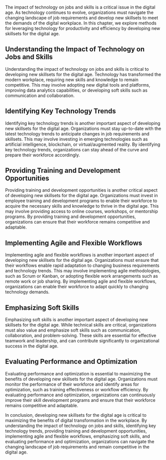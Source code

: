 
The impact of technology on jobs and skills is a critical issue in the digital age. As technology continues to evolve, organizations must navigate the changing landscape of job requirements and develop new skillsets to meet the demands of the digital workplace. In this chapter, we explore methods for leveraging technology for productivity and efficiency by developing new skillsets for the digital age.

Understanding the Impact of Technology on Jobs and Skills
---------------------------------------------------------

Understanding the impact of technology on jobs and skills is critical to developing new skillsets for the digital age. Technology has transformed the modern workplace, requiring new skills and knowledge to remain competitive. This may involve adopting new digital tools and platforms, improving data analytics capabilities, or developing soft skills such as communication and collaboration.

Identifying Key Technology Trends
---------------------------------

Identifying key technology trends is another important aspect of developing new skillsets for the digital age. Organizations must stay up-to-date with the latest technology trends to anticipate changes in job requirements and skillsets. This may involve investing in emerging technologies such as artificial intelligence, blockchain, or virtual/augmented reality. By identifying key technology trends, organizations can stay ahead of the curve and prepare their workforce accordingly.

Providing Training and Development Opportunities
------------------------------------------------

Providing training and development opportunities is another critical aspect of developing new skillsets for the digital age. Organizations must invest in employee training and development programs to enable their workforce to acquire the necessary skills and knowledge to thrive in the digital age. This may involve providing access to online courses, workshops, or mentorship programs. By providing training and development opportunities, organizations can ensure that their workforce remains competitive and adaptable.

Implementing Agile and Flexible Workflows
-----------------------------------------

Implementing agile and flexible workflows is another important aspect of developing new skillsets for the digital age. Organizations must ensure that their workflows enable rapid adaptation to changing business requirements and technology trends. This may involve implementing agile methodologies, such as Scrum or Kanban, or adopting flexible work arrangements such as remote work or job sharing. By implementing agile and flexible workflows, organizations can enable their workforce to adapt quickly to changing technology demands.

Emphasizing Soft Skills
-----------------------

Emphasizing soft skills is another important aspect of developing new skillsets for the digital age. While technical skills are critical, organizations must also value and emphasize soft skills such as communication, collaboration, and problem-solving. These skills are essential for effective teamwork and leadership, and can contribute significantly to organizational success in the digital age.

Evaluating Performance and Optimization
---------------------------------------

Evaluating performance and optimization is essential to maximizing the benefits of developing new skillsets for the digital age. Organizations must monitor the performance of their workforce and identify areas for optimization, such as training effectiveness or workflow efficiency. By evaluating performance and optimization, organizations can continuously improve their skill development programs and ensure that their workforce remains competitive and adaptable.

In conclusion, developing new skillsets for the digital age is critical to maximizing the benefits of digital transformation in the workplace. By understanding the impact of technology on jobs and skills, identifying key technology trends, providing training and development opportunities, implementing agile and flexible workflows, emphasizing soft skills, and evaluating performance and optimization, organizations can navigate the changing landscape of job requirements and remain competitive in the digital age.
